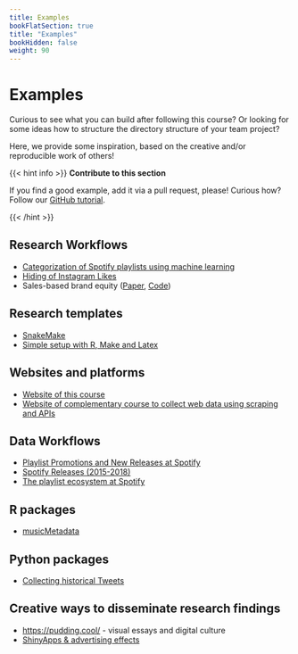 ```yaml
---
title: Examples
bookFlatSection: true
title: "Examples"
bookHidden: false
weight: 90
---
```


# Examples

Curious to see what you can build after following this course? Or looking for some ideas how to structure the directory structure of your team project?

Here, we provide some inspiration, based on the creative and/or reproducible work of others!

{{< hint info >}}
__Contribute to this section__

If you find a good example, add it via a pull request, please! Curious how? Follow our [GitHub tutorial](../../docs/tutorials/version-control).

{{< /hint >}}

## Research Workflows
* [Categorization of Spotify playlists using machine learning](https://github.com/hannesdatta/spotify-playlist-clustering)
* [Hiding of Instagram Likes](https://github.com/RoyKlaasseBos/Hiding-Instagram-Likes)
* Sales-based brand equity ([Paper](https://doi.org/10.1509/jm.15.0340), [Code](https://github.com/hannesdatta/brand-equity-journal-of-marketing))

## Research templates
- [SnakeMake](https://github.com/lachlandeer/snakemake-econ-r)
- [Simple setup with R, Make and Latex](https://tilburgsciencehub.com/examples/simple-reproducible-workflow/)

## Websites and platforms
- [Website of this course](https://dprep.hannesdatta.com)
- [Website of complementary course to collect web data using scraping and APIs](http://odcm.hannesdatta.com)

## Data Workflows
* [Playlist Promotions and New Releases at Spotify](https://github.com/hannesdatta/data-spotify-promotions-releases)
* [Spotify Releases (2015-2018)](https://github.com/hannesdatta/data-spotify-releases-2015-2018)
* [The playlist ecosystem at Spotify](https://github.com/hannesdatta/data-spotify-playlist-ecosystem)

## R packages
* [musicMetadata](https://github.com/hannesdatta/musicMetadata)

## Python packages
* [Collecting historical Tweets](https://github.com/MartinBeckUT/TwitterScraper/tree/master/snscrape)

## Creative ways to disseminate research findings
- https://pudding.cool/ - visual essays and digital culture
- [ShinyApps & advertising effects](http://advertising-effects.chicagobooth.edu)
